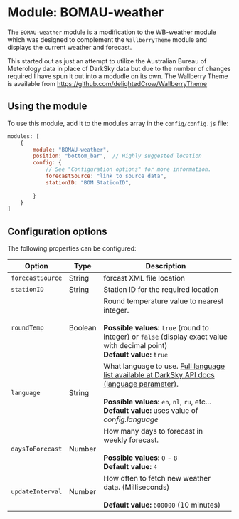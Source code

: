 # Module: BOMAU-weather
The `BOMAU-weather` module is a modification to the WB-weather module which was  designed  to complement the `WallberryTheme` module and displays the current weather and forecast. 

This started out as just an attempt to utilize the Australian Bureau of Meterology data in place of DarkSky data but due to the number of changes required I have spun it out into a modudle on its own. The Wallberry Theme is available from https://github.com/delightedCrow/WallberryTheme 

## Using the module

To use this module, add it to the modules array in the `config/config.js` file:
````javascript
modules: [
	{
		module: "BOMAU-weather",
		position: "bottom_bar",  // Highly suggested location
		config: {
			// See "Configuration options" for more information.
			forecastSource: "link to source data",
			stationID: "BOM StationID",
			
		}
	}
]
````

## Configuration options

The following properties can be configured:


| Option                      | Type    | Description
| ----------------------------|---------| -----------
| `forecastSource`            | String  | forcast XML file location
| `stationID`                 | String  | Station ID for the required location 
| `roundTemp`                 | Boolean | Round temperature value to nearest integer. <br><br> **Possible values:** `true` (round to integer) or `false` (display exact value with decimal point) <br> **Default value:** `true`
| `language`                  | String  | What language to use. [Full language list available at DarkSky API docs (language parameter)](https://darksky.net/dev/docs#forecast-request). <br><br> **Possible values:** `en`, `nl`, `ru`, etc...<br> **Default value:** uses value of _config.language_
| `daysToForecast`            | Number  | How many days to forecast in weekly forecast. <br><br> **Possible values:** `0` - `8` <br> **Default value:** `4`
| `updateInterval`            | Number  | How often to fetch new weather data. (Milliseconds) <br><br> **Default value:** `600000` (10 minutes)

